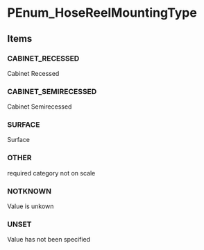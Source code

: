# PEnum_HoseReelMountingType
<!-- end of short definition -->

## Items

### CABINET_RECESSED
Cabinet Recessed

### CABINET_SEMIRECESSED
Cabinet Semirecessed

### SURFACE
Surface

### OTHER
required category not on scale

### NOTKNOWN
Value is unkown

### UNSET
Value has not been specified
